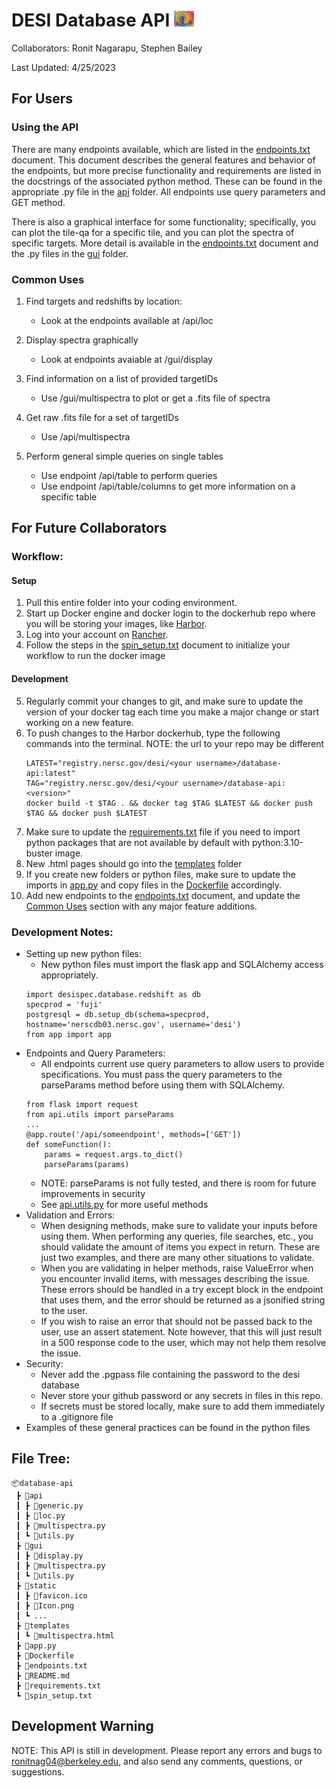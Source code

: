 # DESI Database API <img src="static/Icon.png"  width="32" height="25">
Collaborators: Ronit Nagarapu, Stephen Bailey

Last Updated: 4/25/2023

## For Users
### Using the API
There are many endpoints available, which are listed in the [endpoints.txt](endpoints.txt) document. This document describes the general features and behavior of the endpoints, but more precise functionality and requirements are listed in the docstrings of the associated python method. These can be found in the appropriate .py file in the [api](api) folder. All endpoints use query parameters and GET method. 

There is also a graphical interface for some functionality; specifically, you can plot the tile-qa for a specific tile, and you can plot the spectra of specific targets. More detail is available in the [endpoints.txt](endpoints.txt) document and the .py files in the [gui](gui) folder.

### Common Uses
1) Find targets and redshifts by location: 
    - Look at the endpoints available at /api/loc

2) Display spectra graphically
    - Look at endpoints avaiable at /gui/display

3) Find information on a list of provided targetIDs
    - Use /gui/multispectra to plot or get a .fits file of spectra

4) Get raw .fits file for a set of targetIDs
    - Use /api/multispectra

5) Perform general simple queries on single tables
    - Use endpoint /api/table to perform queries
    - Use endpoint /api/table/columns to get more information on a specific table

## For Future Collaborators
### Workflow:
#### Setup
1) Pull this entire folder into your coding environment.
2) Start up Docker engine and docker login to the dockerhub repo where you will be storing your images, like [Harbor](https://registry.nersc.gov/harbor/projects). 
3) Log into your account on [Rancher](https://rancher2.spin.nersc.gov/dashboard/home).
4) Follow the steps in the [spin_setup.txt](spin_setup.txt) document to initialize your workflow to run the docker image
#### Development
5) Regularly commit your changes to git, and make sure to update the version of your docker tag each time you make a major change or start working on a new feature.
6) To push changes to the Harbor dockerhub, type the following commands into the terminal. NOTE: the url to your repo may be different
   ```
   LATEST="registry.nersc.gov/desi/<your username>/database-api:latest"
   TAG="registry.nersc.gov/desi/<your username>/database-api:<version>"
   docker build -t $TAG . && docker tag $TAG $LATEST && docker push $TAG && docker push $LATEST 
   ```
7) Make sure to update the [requirements.txt](requirements.txt) file if you need to import python packages that are not available by default with python:3.10-buster image.
8) New .html pages should go into the [templates](templates) folder
9)  If you create new folders or python files, make sure to update the imports in [app.py](app.py) and copy files in the [Dockerfile](Dockerfile) accordingly.
10) Add new endpoints to the [endpoints.txt](endpoints.txt) document, and update the [Common Uses](#common-uses) section with any major feature additions.

### Development Notes:
- Setting up new python files:
  - New python files must import the flask app and SQLAlchemy access appropriately. 
  ```
  import desispec.database.redshift as db
  specprod = 'fuji'
  postgresql = db.setup_db(schema=specprod, hostname='nerscdb03.nersc.gov', username='desi')
  from app import app
  ```
-  Endpoints and Query Parameters:
   -  All endpoints current use query parameters to allow users to provide specifications. You must pass the query parameters to the parseParams method before using them with SQLAlchemy. 
   ```
   from flask import request
   from api.utils import parseParams 
   ...
   @app.route('/api/someendpoint', methods=['GET'])
   def someFunction():
       params = request.args.to_dict()
       parseParams(params)
   ```
   - NOTE: parseParams is not fully tested, and there is room for future improvements in security
   - See [api.utils.py](api/utils.py) for more useful methods
 - Validation and Errors:
   - When designing methods, make sure to validate your inputs before using them. When performing any queries, file searches, etc., you should validate the amount of items you expect in return. These are just two examples, and there are many other situations to validate. 
   - When you are validating in helper methods, raise ValueError when you encounter invalid items, with messages describing the issue. These errors should be handled in a try except block in the endpoint that uses them, and the error should be returned as a jsonified string to the user. 
   - If you wish to raise an error that should not be passed back to the user, use an assert statement. Note however, that this will just result in a 500 response code to the user, which may not help them resolve the issue.
 - Security:
   - Never add the .pgpass file containing the password to the desi database
   - Never store your github password or any secrets in files in this repo.
   - If secrets must be stored locally, make sure to add them immediately to a .gitignore file
 - Examples of these general practices can be found in the python files

## File Tree:
```
📦database-api
 ┣ 📂api
 ┃ ┣ 📜generic.py
 ┃ ┣ 📜loc.py
 ┃ ┣ 📜multispectra.py
 ┃ ┗ 📜utils.py
 ┣ 📂gui
 ┃ ┣ 📜display.py
 ┃ ┣ 📜multispectra.py
 ┃ ┗ 📜utils.py
 ┣ 📂static
 ┃ ┣ 📜favicon.ico
 ┃ ┣ 📜Icon.png
 ┃ ┗ ...
 ┣ 📂templates
 ┃ ┗ 📜multispectra.html
 ┣ 📜app.py
 ┣ 📜Dockerfile
 ┣ 📜endpoints.txt
 ┣ 📜README.md
 ┣ 📜requirements.txt
 ┗ 📜spin_setup.txt
 ```

## Development Warning
NOTE: This API is still in development. Please report any errors and bugs to ronitnag04@berkeley.edu, and also send any comments, questions, or suggestions.
